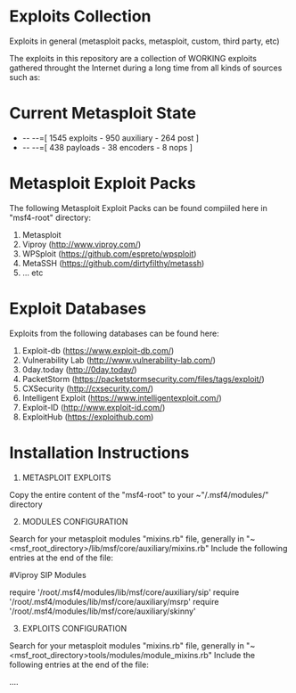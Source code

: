 # Exploits Collection
Exploits in general (metasploit packs, metasploit, custom, third party, etc)

The exploits in this repository are a collection of WORKING exploits gathered throught the Internet during a long time from all kinds of sources such as:

# Current Metasploit State

+ -- --=[ 1545 exploits - 950 auxiliary - 264 post        ]
+ -- --=[ 438 payloads - 38 encoders - 8 nops             ]

# Metasploit Exploit Packs

The following Metasploit Exploit Packs can be found compiiled here in "msf4-root" directory:

1. Metasploit
2. Viproy (http://www.viproy.com/)
3. WPSploit (https://github.com/espreto/wpsploit)
4. MetaSSH (https://github.com/dirtyfilthy/metassh)
5. ... etc

# Exploit Databases

Exploits from the following databases can be found here:

1. Exploit-db (https://www.exploit-db.com/)
2. Vulnerability Lab (http://www.vulnerability-lab.com/)
3. 0day.today (http://0day.today/)
4. PacketStorm (https://packetstormsecurity.com/files/tags/exploit/)
5. CXSecurity (http://cxsecurity.com/)
6. Intelligent Exploit (https://www.intelligentexploit.com/)
7. Exploit-ID (http://www.exploit-id.com/)
8. ExploitHub (https://exploithub.com)

# Installation Instructions

1. METASPLOIT EXPLOITS

Copy the entire content of the "msf4-root" to your ~"/.msf4/modules/" directory


2. MODULES CONFIGURATION

Search for your metasploit modules "mixins.rb" file, generally in "~<msf_root_directory>/lib/msf/core/auxiliary/mixins.rb" 
Include the following entries at the end of the file:

\#Viproy SIP Modules

require '/root/.msf4/modules/lib/msf/core/auxiliary/sip'
require '/root/.msf4/modules/lib/msf/core/auxiliary/msrp'
require '/root/.msf4/modules/lib/msf/core/auxiliary/skinny'

3. EXPLOITS CONFIGURATION

Search for your metasploit modules "mixins.rb" file, generally in "~<msf_root_directory>tools/modules/module_mixins.rb" 
Include the following entries at the end of the file:

.... 
